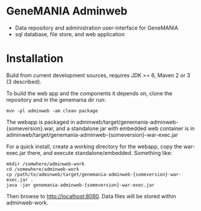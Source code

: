 
GeneMANIA Adminweb
==================

 * Data repository and administration user-interface for GeneMANIA
 * sql database, file store, and web application



Installation
============
                
Build from current development sources, requires JDK >= 6, Maven 2 or 3 (3 described).

To build the web app and the components it depends on, clone the repository 
and in the genemania dir run:
 
``` shell
mvn -pl adminweb -am clean package
```

The webapp is packaged in adminweb/target/genemania-adminweb-{someversion}.war, and a 
standalone jar with embedded web container is in adminweb/target/genemania-adminweb-{someversion}-war-exec.jar 

For a quick install, create a working directory for the webapp, copy the war-exec.jar there, and execute
standalone/embedded. Something like:

```
mkdir /somwhere/adminweb-work
cd /somewhere/adminweb-work
cp /path/to/adminweb/target/genemania-adminweb-{someversion}-war-exec.jar .
java -jar genemania-adminweb-{someversion}-war-exec.jar
```

Then browse to [http://localhost:8080](http://localhost:8080). Data files will be stored within adminweb-work. 

